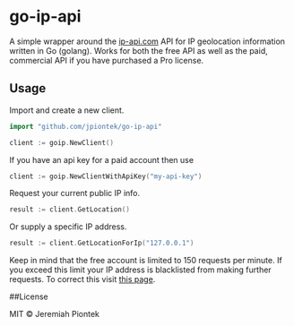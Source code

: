 # go-ip-api

A simple wrapper around the  [ip-api.com](http://ip-api.com) API for IP geolocation information written in Go (golang). Works for both the free API as well as the paid, commercial API if you have purchased a Pro license.

## Usage

Import and create a new client.

```go
import "github.com/jpiontek/go-ip-api"

client := goip.NewClient()
```

If you have an api key for a paid account then use

```go
client := goip.NewClientWithApiKey("my-api-key")
```

Request your current public IP info.

```go
result := client.GetLocation()
```

Or supply a specific IP address.

```go
result := client.GetLocationForIp("127.0.0.1")
```

Keep in mind that the free account is limited to 150 requests per minute. If you exceed this limit your IP address is blacklisted from making further requests.
To correct this visit [this page](http://ip-api.com/docs/unban).

##License

MIT &copy; Jeremiah Piontek
